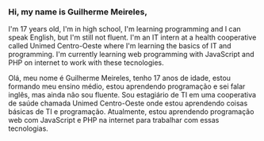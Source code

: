 ### Hi, my name is Guilherme Meireles, 
I'm 17 years old, I'm in high school, I'm learning programming and I can speak English, but I'm still not fluent.
I'm an IT intern at a health cooperative called Unimed Centro-Oeste where I'm learning the basics of IT and programming.
I'm currently learning web programming with JavaScript and PHP on internet to work with these tecnologies.

Olá, meu nome é Guilherme Meireles,
tenho 17 anos de idade, estou formando meu ensino médio, estou aprendendo programação e sei falar inglês, mas ainda não sou fluente.
Sou estagiário de TI em uma cooperativa de saúde chamada Unimed Centro-Oeste onde estou aprendendo coisas básicas de TI e programação.
Atualmente, estou aprendendo programação web com JavaScript e PHP na internet para trabalhar com essas tecnologias.


<!--
**GMeireles/GMeireles** is a ✨ _special_ ✨ repository because its `README.md` (this file) appears on your GitHub profile.

Here are some ideas to get you started:

- 🔭 I’m currently working on ...
- 🌱 I’m currently learning ...
- 👯 I’m looking to collaborate on ...
- 🤔 I’m looking for help with ...
- 💬 Ask me about ...
- 📫 How to reach me: ...
- 😄 Pronouns: ...
- ⚡ Fun fact: ...
-->
